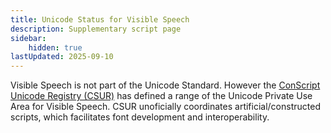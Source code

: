 ```yaml
---
title: Unicode Status for Visible Speech
description: Supplementary script page
sidebar:
    hidden: true
lastUpdated: 2025-09-10
---
```


Visible Speech is not part of the Unicode Standard. However the [ConScript Unicode Registry (CSUR)](http://www.evertype.com/standards/csur/) has defined a range of the Unicode Private Use Area for Visible Speech. CSUR unoficially coordinates artificial/constructed scripts, which facilitates font development and interoperability.

[comment]: # (end of intro)

[comment]: # (start of blocks)



[comment]: # (end of blocks)

[comment]: # (start of chars)



[comment]: # (end of chars)

[comment]: # (start of rest)


